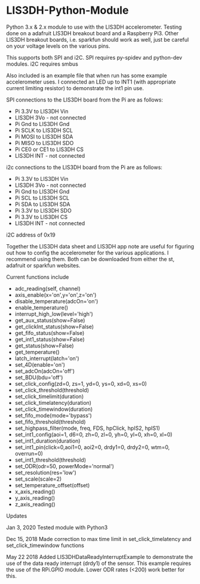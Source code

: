 # LIS3DH-Python-Module
Python 3.x & 2.x module to use with the LIS3DH accelerometer. Testing done on a adafruit LIS3DH breakout board and a Raspberry Pi3.  Other LIS3DH breakout boards,  i.e. sparkfun should work as well, just be careful on your voltage levels on the various pins.

This supports both SPI and i2C. SPI requires py-spidev and python-dev modules. i2C requires smbus

Also included is an example file that when run has some example accelerometer uses. I connected an LED up to INT1 (with appropriate current limiting resistor) to demonstrate the int1 pin use.

SPI connections to the LIS3DH board from the Pi are as follows:
- Pi 3.3V to LIS3DH Vin
- LIS3DH 3Vo - not connected
- Pi Gnd to LIS3DH Gnd
- Pi SCLK to LIS3DH SCL
- Pi MOSI to LIS3DH SDA
- Pi MISO to LIS3DH SDO
- Pi CE0 or CE1 to LIS3DH CS
- LIS3DH INT - not connected

i2c connections to the LIS3DH board from the Pi are as follows:
- Pi 3.3V to LIS3DH Vin
- LIS3DH 3Vo - not connected
- Pi Gnd to LIS3DH Gnd
- Pi SCL to LIS3DH SCL
- Pi SDA to LIS3DH SDA
- Pi 3.3V to LIS3DH SDO
- Pi 3.3V to LIS3DH CS
- LIS3DH INT - not connected

i2C address of 0x19

Together the LIS3DH data sheet and LIS3DH app note are useful for figuring out how to config the accelerometer for the various applications.  I recommend using them.
Both can be downloaded from either the st, adafruit or sparkfun websites.

Current functions include

- adc_reading(self, channel)
- axis_enable(x='on',y='on',z='on')
- disable_temperature(adcOn='on')
- enable_temperature()
- interrupt_high_low(level='high')
- get_aux_status(show=False)
- get_clickInt_status(show=False)
- get_fifo_status(show=False)
- get_int1_status(show=False)
- get_status(show=False)
- get_temperature()
- latch_interrupt(latch='on')
- set_4D(enable='on')
- set_adcOn(adcOn='off')
- set_BDU(bdu='off')
- set_click_config(zd=0, zs=1, yd=0, ys=0, xd=0, xs=0)
- set_click_threshold(threshold)
- set_click_timelimit(duration)
- set_click_timelatency(duration)
- set_click_timewindow(duration)
- set_fifo_mode(mode='bypass')
- set_fifo_threshold(threshold)
- set_highpass_filter(mode, freq, FDS, hpClick, hpIS2, hpIS1)
- set_int1_config(aoi=1, d6=0, zh=0, zl=0, yh=0, yl=0, xh=0, xl=0)
- set_int1_duration(duration)
- set_int1_pin(click=0,aoi1=0, aoi2=0, drdy1=0, drdy2=0, wtm=0, overrun=0)
- set_int1_threshold(threshold)
- set_ODR(odr=50, powerMode='normal')
- set_resolution(res='low')
- set_scale(scale=2)
- set_temperature_offset(offset)
- x_axis_reading()
- y_axis_reading()
- z_axis_reading()

Updates

Jan 3, 2020
Tested module with Python3 

Dec 15, 2018
Made correction to max time limit in set_click_timelatency and set_click_timewindow functions

May 22 2018
Added LIS3DHDataReadyInterruptExample to demonstrate the use of the data ready interrupt (drdy1) of the sensor.
This example requires the use of the RPi.GPIO module. Lower ODR rates (<200) work better for this.
 